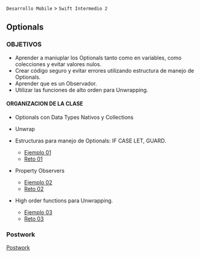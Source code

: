 `Desarrollo Mobile` > `Swift Intermedio 2`

## Optionals

### OBJETIVOS 

- Aprender a maniuplar los Optionals tanto como en variables, como colecciones y evitar valores nulos.
- Crear código seguro y evitar errores utilizando estructura de manejo de Optionals.
- Aprender que es un Observador.
- Utilizar las funciones de alto orden para Unwrapping. 

#### ORGANIZACION DE LA CLASE 

- Optionals con Data Types Nativos y Collections
- Unwrap
- Estructuras para manejo de Optionals: IF CASE LET, GUARD.


	- [Ejemplo 01](Ejemplo-01)
	- [Reto 01](Reto-01)

- Property Observers

	- [Ejemplo 02](Ejemplo-02)
	- [Reto 02](Reto-02)

- High order functions para Unwrapping.

	- [Ejemplo 03](Ejemplo-03)
	- [Reto 03](Reto-03)


### Postwork 

[Postwork](Postwork)

